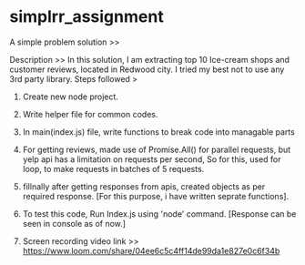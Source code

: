 # simplrr_assignment
A simple problem solution >>

Description >> In this solution, I am extracting top 10 Ice-cream shops and customer reviews, located in Redwood city.
               I tried my best not to use any 3rd party library.
Steps followed >

1. Create new node project.
2. Write helper file for common codes.
3. In main(index.js) file, write functions to break code into managable parts
4. For getting reviews, made use of Promise.All() for parallel requests, but yelp api has a limitation on requests per second, So for this, used for loop, to make requests in batches of 5 requests.
5. fillnally after getting responses from apis, created objects as per required response. [For this purpose, i have written seprate functions].

6. To test this code, Run Index.js using 'node' command. [Response can be seen in console as of now.]

7. Screen recording video link >> https://www.loom.com/share/04ee6c5c4ff14de99da1e827e0c6f34b
